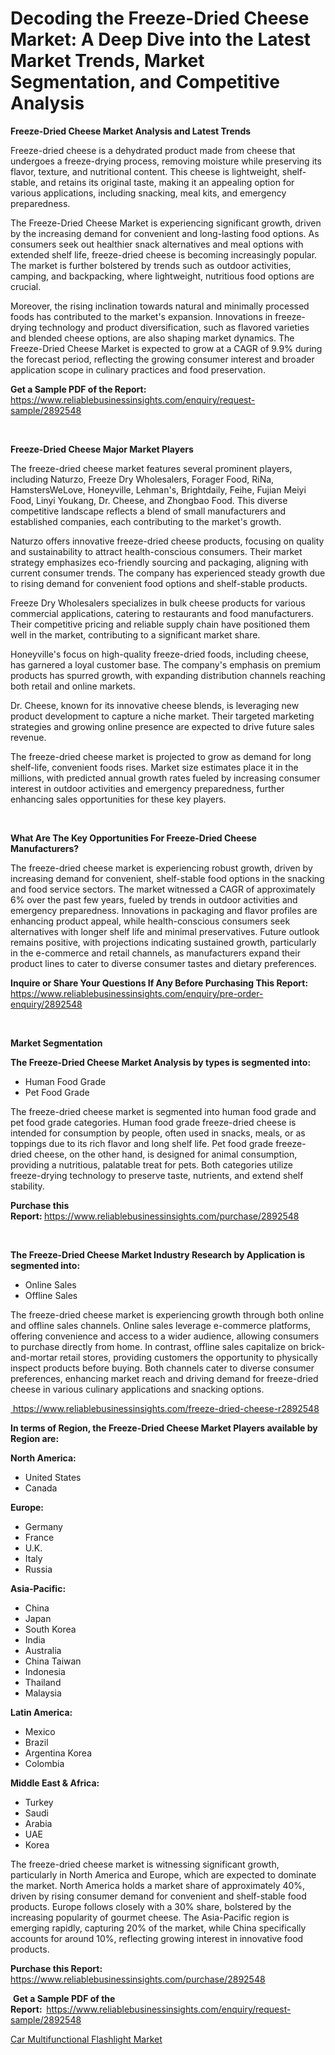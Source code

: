 <p><h1>Decoding the Freeze-Dried Cheese Market: A Deep Dive into the Latest Market Trends, Market Segmentation, and Competitive Analysis</h1></p><p><strong>Freeze-Dried Cheese Market Analysis and Latest Trends</strong></p>
<p><p>Freeze-dried cheese is a dehydrated product made from cheese that undergoes a freeze-drying process, removing moisture while preserving its flavor, texture, and nutritional content. This cheese is lightweight, shelf-stable, and retains its original taste, making it an appealing option for various applications, including snacking, meal kits, and emergency preparedness.</p><p>The Freeze-Dried Cheese Market is experiencing significant growth, driven by the increasing demand for convenient and long-lasting food options. As consumers seek out healthier snack alternatives and meal options with extended shelf life, freeze-dried cheese is becoming increasingly popular. The market is further bolstered by trends such as outdoor activities, camping, and backpacking, where lightweight, nutritious food options are crucial.</p><p>Moreover, the rising inclination towards natural and minimally processed foods has contributed to the market's expansion. Innovations in freeze-drying technology and product diversification, such as flavored varieties and blended cheese options, are also shaping market dynamics. The Freeze-Dried Cheese Market is expected to grow at a CAGR of 9.9% during the forecast period, reflecting the growing consumer interest and broader application scope in culinary practices and food preservation.</p></p>
<p><strong>Get a Sample PDF of the Report:&nbsp;</strong> <a href="https://www.reliablebusinessinsights.com/enquiry/request-sample/2892548?utm_campaign=2279&utm_medium=2&utm_source=Github&utm_content=ia&utm_term=15032025&utm_id=freeze-dried-cheese">https://www.reliablebusinessinsights.com/enquiry/request-sample/2892548</a></p>
<p>&nbsp;</p>
<p><strong>Freeze-Dried Cheese Major Market Players</strong></p>
<p><p>The freeze-dried cheese market features several prominent players, including Naturzo, Freeze Dry Wholesalers, Forager Food, RiNa, HamstersWeLove, Honeyville, Lehman's, Brightdaily, Feihe, Fujian Meiyi Food, Linyi Youkang, Dr. Cheese, and Zhongbao Food. This diverse competitive landscape reflects a blend of small manufacturers and established companies, each contributing to the market's growth.</p><p>Naturzo offers innovative freeze-dried cheese products, focusing on quality and sustainability to attract health-conscious consumers. Their market strategy emphasizes eco-friendly sourcing and packaging, aligning with current consumer trends. The company has experienced steady growth due to rising demand for convenient food options and shelf-stable products.</p><p>Freeze Dry Wholesalers specializes in bulk cheese products for various commercial applications, catering to restaurants and food manufacturers. Their competitive pricing and reliable supply chain have positioned them well in the market, contributing to a significant market share.</p><p>Honeyville's focus on high-quality freeze-dried foods, including cheese, has garnered a loyal customer base. The company's emphasis on premium products has spurred growth, with expanding distribution channels reaching both retail and online markets.</p><p>Dr. Cheese, known for its innovative cheese blends, is leveraging new product development to capture a niche market. Their targeted marketing strategies and growing online presence are expected to drive future sales revenue.</p><p>The freeze-dried cheese market is projected to grow as demand for long shelf-life, convenient foods rises. Market size estimates place it in the millions, with predicted annual growth rates fueled by increasing consumer interest in outdoor activities and emergency preparedness, further enhancing sales opportunities for these key players.</p></p>
<p>&nbsp;</p>
<p><strong>What Are The Key Opportunities For Freeze-Dried Cheese Manufacturers?</strong></p>
<p><p>The freeze-dried cheese market is experiencing robust growth, driven by increasing demand for convenient, shelf-stable food options in the snacking and food service sectors. The market witnessed a CAGR of approximately 6% over the past few years, fueled by trends in outdoor activities and emergency preparedness. Innovations in packaging and flavor profiles are enhancing product appeal, while health-conscious consumers seek alternatives with longer shelf life and minimal preservatives. Future outlook remains positive, with projections indicating sustained growth, particularly in the e-commerce and retail channels, as manufacturers expand their product lines to cater to diverse consumer tastes and dietary preferences.</p></p>
<p><strong>Inquire or Share Your Questions If Any Before Purchasing This Report:</strong> <a href="https://www.reliablebusinessinsights.com/enquiry/pre-order-enquiry/2892548?utm_campaign=2279&utm_medium=2&utm_source=Github&utm_content=ia&utm_term=15032025&utm_id=freeze-dried-cheese">https://www.reliablebusinessinsights.com/enquiry/pre-order-enquiry/2892548</a></p>
<p>&nbsp;</p>
<p><strong>Market Segmentation</strong></p>
<p><strong>The Freeze-Dried Cheese Market Analysis by types is segmented into:</strong></p>
<p><ul><li>Human Food Grade</li><li>Pet Food Grade</li></ul></p>
<p><p>The freeze-dried cheese market is segmented into human food grade and pet food grade categories. Human food grade freeze-dried cheese is intended for consumption by people, often used in snacks, meals, or as toppings due to its rich flavor and long shelf life. Pet food grade freeze-dried cheese, on the other hand, is designed for animal consumption, providing a nutritious, palatable treat for pets. Both categories utilize freeze-drying technology to preserve taste, nutrients, and extend shelf stability.</p></p>
<p><strong>Purchase this Report:&nbsp;</strong><a href="https://www.reliablebusinessinsights.com/purchase/2892548?utm_campaign=2279&utm_medium=2&utm_source=Github&utm_content=ia&utm_term=15032025&utm_id=freeze-dried-cheese">https://www.reliablebusinessinsights.com/purchase/2892548</a></p>
<p>&nbsp;</p>
<p><strong>The Freeze-Dried Cheese Market Industry Research by Application is segmented into:</strong></p>
<p><ul><li>Online Sales</li><li>Offline Sales</li></ul></p>
<p><p>The freeze-dried cheese market is experiencing growth through both online and offline sales channels. Online sales leverage e-commerce platforms, offering convenience and access to a wider audience, allowing consumers to purchase directly from home. In contrast, offline sales capitalize on brick-and-mortar retail stores, providing customers the opportunity to physically inspect products before buying. Both channels cater to diverse consumer preferences, enhancing market reach and driving demand for freeze-dried cheese in various culinary applications and snacking options.</p></p>
<p><a href="https://www.reliablebusinessinsights.com/freeze-dried-cheese-r2892548?utm_campaign=2279&utm_medium=2&utm_source=Github&utm_content=ia&utm_term=15032025&utm_id=freeze-dried-cheese">&nbsp;https://www.reliablebusinessinsights.com/freeze-dried-cheese-r2892548</a></p>
<p><strong>In terms of Region, the Freeze-Dried Cheese Market Players available by Region are:</strong></p>
<p>
    <p> <strong> North America: </strong>
        <ul>
            <li>United States</li>
            <li>Canada</li>
        </ul>
        </p> 
    <p> <strong> Europe: </strong>
        <ul>
            <li>Germany</li>
            <li>France</li>
            <li>U.K.</li>
            <li>Italy</li>
            <li>Russia</li>
        </ul>
        </p> 
    <p> <strong> Asia-Pacific: </strong>
        <ul>
            <li>China</li>
            <li>Japan</li>
            <li>South Korea</li>
            <li>India</li>
            <li>Australia</li>
            <li>China Taiwan</li>
            <li>Indonesia</li>
            <li>Thailand</li>
            <li>Malaysia</li>
        </ul>
        </p> 
    <p> <strong> Latin America: </strong>
        <ul>
            <li>Mexico</li>
            <li>Brazil</li>
            <li>Argentina Korea</li>
            <li>Colombia</li>
        </ul>
        </p> 
    <p> <strong> Middle East & Africa: </strong>
        <ul>
            <li>Turkey</li>
            <li>Saudi</li>
            <li>Arabia</li>
            <li>UAE</li>
            <li>Korea</li>
        </ul>
    </p>
    </p>
<p><p>The freeze-dried cheese market is witnessing significant growth, particularly in North America and Europe, which are expected to dominate the market. North America holds a market share of approximately 40%, driven by rising consumer demand for convenient and shelf-stable food products. Europe follows closely with a 30% share, bolstered by the increasing popularity of gourmet cheese. The Asia-Pacific region is emerging rapidly, capturing 20% of the market, while China specifically accounts for around 10%, reflecting growing interest in innovative food products.</p></p>
<p><strong>Purchase this Report: </strong><a href="https://www.reliablebusinessinsights.com/purchase/2892548?utm_campaign=2279&utm_medium=2&utm_source=Github&utm_content=ia&utm_term=15032025&utm_id=freeze-dried-cheese">https://www.reliablebusinessinsights.com/purchase/2892548</a></p>
<p>&nbsp;<strong>Get a Sample PDF of the Report:&nbsp;&nbsp;</strong><a href="https://www.reliablebusinessinsights.com/enquiry/request-sample/2892548?utm_campaign=2279&utm_medium=2&utm_source=Github&utm_content=ia&utm_term=15032025&utm_id=freeze-dried-cheese">https://www.reliablebusinessinsights.com/enquiry/request-sample/2892548</a></p>
<p><strong></strong></p>
<p><p><a href="https://github.com/NarcisoFerry/Market-Research-Report-List-1/blob/main/car-multifunctional-flashlight-market.md?utm_campaign=2279&utm_medium=2&utm_source=Github&utm_content=ia&utm_term=15032025&utm_id=freeze-dried-cheese">Car Multifunctional Flashlight Market</a></p></p>